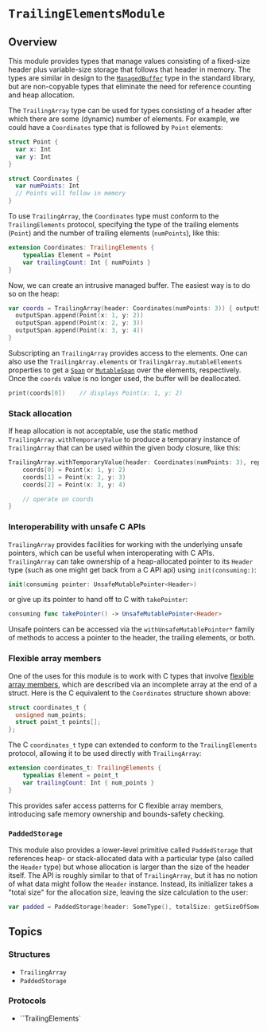 # ``TrailingElementsModule``

## Overview

This module provides types that manage values consisting of a fixed-size header
plus variable-size storage that follows that header in memory. The types are
similar in design to the [`ManagedBuffer`](https://developer.apple.com/documentation/swift/managedbuffer) type in the standard library, but are non-copyable types that eliminate the need for reference counting and heap allocation.


The ``TrailingArray`` type can be used for types consisting of a header after which there are some (dynamic) number of elements. For example, we could have a `Coordinates` type that is followed by `Point` elements:

```swift
struct Point {
  var x: Int
  var y: Int
}

struct Coordinates {
  var numPoints: Int
  // Points will follow in memory
}
```

To use ``TrailingArray``, the `Coordinates` type must conform to the
``TrailingElements`` protocol, specifying the type of the trailing elements (`Point`) and the number of trailing elements (`numPoints`), like this:

```swift
extension Coordinates: TrailingElements {
    typealias Element = Point
    var trailingCount: Int { numPoints }
}
```

Now, we can create an intrusive managed buffer. The easiest way is to do so on the heap:

```swift
var coords = TrailingArray(header: Coordinates(numPoints: 3)) { outputSpan in 
  outputSpan.append(Point(x: 1, y: 2))
  outputSpan.append(Point(x: 2, y: 3))
  outputSpan.append(Point(x: 3, y: 4))
}
```

Subscripting an ``TrailingArray`` provides access to the elements. One can also use the ``TrailingArray.elements`` or ``TrailingArray.mutableElements`` properties to get a [`Span`](https://developer.apple.com/documentation/swift/span) or [`MutableSpan`](https://developer.apple.com/documentation/swift/mutablespan) over the elements, respectively. Once the `coords` value is no longer used, the buffer will be deallocated.

```swift
print(coords[0])    // displays Point(x: 1, y: 2)
```

### Stack allocation
If heap allocation is not acceptable, use the static method ``TrailingArray.withTemporaryValue`` to produce a temporary instance of ``TrailingArray`` that can be used within the given body closure, like this:

```swift
TrailingArray.withTemporaryValue(header: Coordinates(numPoints: 3), repeating: Point(x: 0, y: 0)) { coords in
    coords[0] = Point(x: 1, y: 2)
    coords[1] = Point(x: 2, y: 3)
    coords[2] = Point(x: 3, y: 4)

    // operate on coords
}
```

### Interoperability with unsafe C APIs
``TrailingArray`` provides facilities for working with the underlying unsafe pointers, which can be useful when interoperating with C APIs. ``TrailingArray`` can take ownership of a heap-allocated pointer to its `Header` type (such as one might get back from a C API api) using `init(consuming:)`:

```swift
init(consuming pointer: UnsafeMutablePointer<Header>)
```

or give up its pointer to hand off to C with `takePointer`:

```swift
consuming func takePointer() -> UnsafeMutablePointer<Header>
```

Unsafe pointers can be accessed via the `withUnsafeMutablePointer*` family of methods to access a pointer to the header, the trailing elements, or both.

### Flexible array members
One of the uses for this module is to work with C types that involve [flexible array members](https://en.wikipedia.org/wiki/Flexible_array_member), which are described via an incomplete array at the end of a struct. Here is the C equivalent to the `Coordinates` structure shown above:

```c
struct coordinates_t {
  unsigned num_points;
  struct point_t points[];
};
```

The C `coordinates_t` type can extended to conform to the ``TrailingElements`` protocol, allowing it to be used directly with ``TrailingArray``:

```swift
extension coordinates_t: TrailingElements {
    typealias Element = point_t
    var trailingCount: Int { num_points }
}
```

This provides safer access patterns for C flexible array members, introducing safe memory ownership and bounds-safety checking.

### ``PaddedStorage``

This module also provides a lower-level primitive called ``PaddedStorage`` that references heap- or stack-allocated data with a particular type (also called the `Header` type) but whose allocation is larger than the size of the header itself. The API is roughly similar to that of ``TrailingArray``, but it has no notion of what data might follow the `Header` instance. Instead, its initializer takes a "total size" for the allocation size, leaving the size calculation to the user:

```swift
var padded = PaddedStorage(header: SomeType(), totalSize: getSizeOfSomeTypeWithPadding())
```

## Topics

### Structures

- ``TrailingArray``
- ``PaddedStorage``

### Protocols
- ``TrailingElements`
